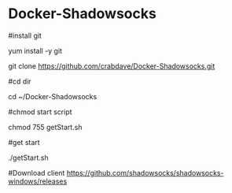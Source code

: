 # Docker-Shadowsocks

#install git

yum install -y git

git clone https://github.com/crabdave/Docker-Shadowsocks.git

#cd dir

cd ~/Docker-Shadowsocks

#chmod start script

chmod 755 getStart.sh

#get start

./getStart.sh 



#Download client
https://github.com/shadowsocks/shadowsocks-windows/releases
